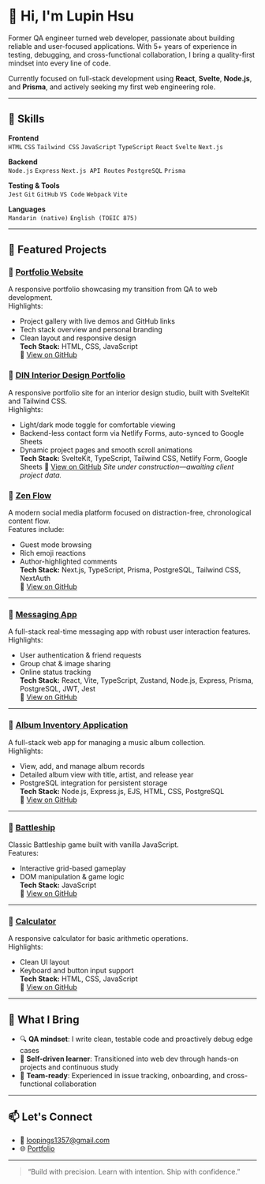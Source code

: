 # 👋 Hi, I'm Lupin Hsu

Former QA engineer turned web developer, passionate about building reliable and user-focused applications. With 5+ years of experience in testing, debugging, and cross-functional collaboration, I bring a quality-first mindset into every line of code.

Currently focused on full-stack development using **React**, **Svelte**, **Node.js**, and **Prisma**, and actively seeking my first web engineering role.

---

## 🧠 Skills

**Frontend**  
`HTML` `CSS` `Tailwind CSS` `JavaScript` `TypeScript` `React` `Svelte` `Next.js`

**Backend**  
`Node.js` `Express` `Next.js API Routes` `PostgreSQL` `Prisma`

**Testing & Tools**  
`Jest` `Git` `GitHub` `VS Code` `Webpack` `Vite`

**Languages**  
`Mandarin (native)` `English (TOEIC 875)`

---

## 📁 Featured Projects

### 🎨 [Portfolio Website](https://saaam485.github.io/portfolio/)  
A responsive portfolio showcasing my transition from QA to web development.  
Highlights:  
- Project gallery with live demos and GitHub links  
- Tech stack overview and personal branding  
- Clean layout and responsive design  
**Tech Stack:** HTML, CSS, JavaScript  
🔗 [View on GitHub](https://github.com/SAAAM485/portfolio)

### 🏡 [DIN Interior Design Portfolio](https://din-interior-design.netlify.app)  
A responsive portfolio site for an interior design studio, built with SvelteKit and Tailwind CSS.  
Highlights:  
- Light/dark mode toggle for comfortable viewing  
- Backend-less contact form via Netlify Forms, auto-synced to Google Sheets  
- Dynamic project pages and smooth scroll animations  
**Tech Stack:** SvelteKit, TypeScript, Tailwind CSS, Netlify Form, Google Sheets
🔗 [View on GitHub](https://github.com/SAAAM485/Interior-Design-Web)
*Site under construction—awaiting client project data.*

### 🧘 [Zen Flow](https://zen-flow0.vercel.app/) 
A modern social media platform focused on distraction-free, chronological content flow.  
Features include:
- Guest mode browsing
- Rich emoji reactions
- Author-highlighted comments  
**Tech Stack:** Next.js, TypeScript, Prisma, PostgreSQL, Tailwind CSS, NextAuth  
🔗 [View on GitHub](https://github.com/SAAAM485/zen-flow)

---

### 💬 [Messaging App](https://messagingapp0730.netlify.app/login)  
A full-stack real-time messaging app with robust user interaction features.  
Highlights:
- User authentication & friend requests
- Group chat & image sharing
- Online status tracking  
**Tech Stack:** React, Vite, TypeScript, Zustand, Node.js, Express, Prisma, PostgreSQL, JWT, Jest  
🔗 [View on GitHub](https://github.com/SAAAM485/Messaging-App)

---

### 🎵 [Album Inventory Application](https://album-inventory-application.onrender.com/)  
A full-stack web app for managing a music album collection.  
Highlights:  
- View, add, and manage album records  
- Detailed album view with title, artist, and release year  
- PostgreSQL integration for persistent storage  
**Tech Stack:** Node.js, Express.js, EJS, HTML, CSS, PostgreSQL  
🔗 [View on GitHub](https://github.com/SAAAM485/Album-Inventory-Application)

---

### 🚢 [Battleship](https://saaam485.github.io/Battleship/)
Classic Battleship game built with vanilla JavaScript.  
Features:
- Interactive grid-based gameplay
- DOM manipulation & game logic  
**Tech Stack:** JavaScript  
🔗 [View on GitHub](https://github.com/SAAAM485/Battleship)

---

### 🧮 [Calculator](https://saaam485.github.io/Calculator/) 
A responsive calculator for basic arithmetic operations.  
Highlights:
- Clean UI layout
- Keyboard and button input support  
**Tech Stack:** HTML, CSS, JavaScript  
🔗 [View on GitHub](https://github.com/SAAAM485/Calculator)

---

## 🧠 What I Bring

- 🔍 **QA mindset**: I write clean, testable code and proactively debug edge cases
- 🧭 **Self-driven learner**: Transitioned into web dev through hands-on projects and continuous study
- 🤝 **Team-ready**: Experienced in issue tracking, onboarding, and cross-functional collaboration

---

## 📫 Let's Connect

- 📧 loopings1357@gmail.com  
- 🌐 [Portfolio](https://saaam485.github.io/portfolio/)  

---

> “Build with precision. Learn with intention. Ship with confidence.”

<!---
SAAAM485/SAAAM485 is a ✨ special ✨ repository because its `README.md` (this file) appears on your GitHub profile.
You can click the Preview link to take a look at your changes.
--->
